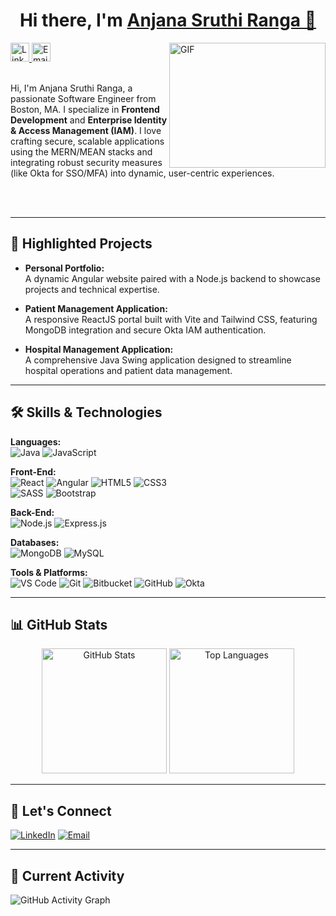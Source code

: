 <h1 align="center">
  Hi there, I'm 
  <a href="https://www.linkedin.com/in/anjanasruthiranga/" target="_blank">Anjana Sruthi Ranga 👋</a>
</h1>
<img align="right" alt="GIF" src="https://github.com/user-attachments/assets/9003ffa1-e01c-4b23-b303-4c5bc5e21c23" width="250" height="200" />

<!-- LinkedIn Badge -->
<a href="https://www.linkedin.com/in/anjanasruthiranga/" target="_blank">
  <img src="https://img.shields.io/badge/LinkedIn-0A66C2?style=flat&logo=linkedin&logoColor=white" alt="LinkedIn" style="height:30px;" />
</a>

<!-- Email Badge -->
<a href="mailto:ranga.anj@northeastern.edu" target="_blank">
  <img src="https://img.shields.io/badge/Email-D14836?style=flat&logo=gmail&logoColor=white" alt="Email" style="height:30px;" />
</a>
<br />
<br />
<p>
  Hi, I'm Anjana Sruthi Ranga, a passionate Software Engineer from Boston, MA. 
  I specialize in <strong>Frontend Development</strong> and <strong>Enterprise Identity &amp; Access 
  Management (IAM)</strong>. I love crafting secure, scalable applications using the MERN/MEAN stacks 
  and integrating robust security measures (like Okta for SSO/MFA) into dynamic, user-centric experiences.
</p>
<br />
<br />

<!-- Clear float before next sections to avoid overlap -->
<div style="clear: both;"></div>

---

## 🚀 Highlighted Projects

- **Personal Portfolio:**  
  A dynamic Angular website paired with a Node.js backend to showcase projects and technical expertise.
  
- **Patient Management Application:**  
  A responsive ReactJS portal built with Vite and Tailwind CSS, featuring MongoDB integration and secure Okta IAM authentication.
  
- **Hospital Management Application:**  
  A comprehensive Java Swing application designed to streamline hospital operations and patient data management.

---

## 🛠️ Skills & Technologies

**Languages:**  
![Java](https://img.shields.io/badge/Java-%23ED8B00.svg?style=flat&logo=java) ![JavaScript](https://img.shields.io/badge/JavaScript-%23F7DF1E.svg?style=flat&logo=javascript)

**Front-End:**  
![React](https://img.shields.io/badge/React-20232A?style=flat&logo=react&logoColor=61DAFB)  ![Angular](https://img.shields.io/badge/Angular-DD0031?style=flat&logo=angular&logoColor=white)  ![HTML5](https://img.shields.io/badge/HTML5-E34F26?style=flat&logo=html5&logoColor=white)  ![CSS3](https://img.shields.io/badge/CSS3-1572B6?style=flat&logo=css3&logoColor=white)  
![SASS](https://img.shields.io/badge/SASS-CC6699?style=flat&logo=sass&logoColor=white)  ![Bootstrap](https://img.shields.io/badge/Bootstrap-7952B3?style=flat&logo=bootstrap&logoColor=white)

**Back-End:**  
![Node.js](https://img.shields.io/badge/Node.js-339933?style=flat&logo=node.js&logoColor=white)  ![Express.js](https://img.shields.io/badge/Express.js-404D59?style=flat)

**Databases:**  
![MongoDB](https://img.shields.io/badge/MongoDB-47A248?style=flat&logo=mongodb&logoColor=white) ![MySQL](https://img.shields.io/badge/MySQL-4479A1?style=flat&logo=mysql&logoColor=white)

**Tools & Platforms:**  
![VS Code](https://img.shields.io/badge/VS_Code-007ACC?style=flat&logo=visual-studio-code&logoColor=white)  ![Git](https://img.shields.io/badge/Git-F05032?style=flat&logo=git&logoColor=white)  ![Bitbucket](https://img.shields.io/badge/Bitbucket-205081?style=flat&logo=bitbucket&logoColor=white)  ![GitHub](https://img.shields.io/badge/GitHub-181717?style=flat&logo=github&logoColor=white)  ![Okta](https://img.shields.io/badge/Okta-007DC5?style=flat&logo=okta&logoColor=white)

---

## 📊 GitHub Stats

<div align="center">
  <img src="https://github-readme-stats.vercel.app/api?username=AnjanaSruthiR&show_icons=true&count_private=true&theme=default" alt="GitHub Stats" height="200px" />
  <img src="https://github-readme-stats.vercel.app/api/top-langs/?username=AnjanaSruthiR&layout=compact&theme=default" alt="Top Languages" height="200px" />
</div>

---

## 🔗 Let's Connect

[![LinkedIn](https://img.shields.io/badge/LinkedIn-0A66C2?style=flat&logo=linkedin&logoColor=white)](https://www.linkedin.com/in/anjanasruthiranga/) 
[![Email](https://img.shields.io/badge/Email-D14836?style=flat&logo=gmail&logoColor=white)](mailto:ranga.anj@northeastern.edu)

---

## 🎯 Current Activity

![GitHub Activity Graph](https://github-readme-activity-graph.vercel.app/graph?username=AnjanaSruthiR&theme=react-dark)
